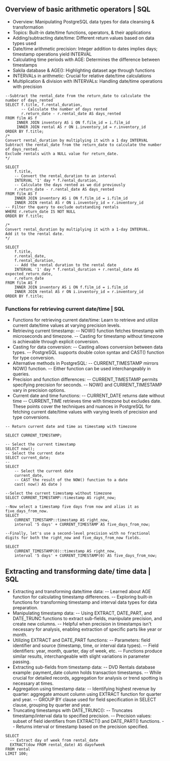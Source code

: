 ## Overview of basic arithmetic operators | SQL

- Overview: Manipulating PostgreSQL data types for data cleansing & transformation
- Topics: Built-in date/time functions, operators, & their applications
- Adding/subtracting date/time: Different return values based on data types used
- Date/time arithmetic precision: Integer addition to dates implies days; timestamp operations yield INTERVAL
- Calculating time periods with AGE: Determines the difference between timestamps
- Sakila database & AGE(): Highlighting dataset age through functions
- INTERVALs in arithmetic: Crucial for relative date/time calculations
- Multiplication & division with INTERVALs: Handling date/time operations with precision
```
--Subtract the rental_date from the return_date to calculate the number of days_rented
SELECT f.title, f.rental_duration,
       -- Calculate the number of days rented
       r.return_date - r.rental_date AS days_rented
FROM film AS f
     INNER JOIN inventory AS i ON f.film_id = i.film_id
     INNER JOIN rental AS r ON i.inventory_id = r.inventory_id
ORDER BY f.title;
/*
Convert rental_duration by multiplying it with a 1 day INTERVAL
Subtract the rental_date from the return_date to calculate the number of days_rented.
Exclude rentals with a NULL value for return_date.
*/

SELECT
    f.title,
 	-- Convert the rental_duration to an interval
    INTERVAL '1' day * f.rental_duration,
 	-- Calculate the days rented as we did previously
    r.return_date - r.rental_date AS days_rented
FROM film AS f
    INNER JOIN inventory AS i ON f.film_id = i.film_id
    INNER JOIN rental AS r ON i.inventory_id = r.inventory_id
-- Filter the query to exclude outstanding rentals
WHERE r.return_date IS NOT NULL
ORDER BY f.title;

/*
Convert rental_duration by multiplying it with a 1-day INTERVAL.
Add it to the rental date.
*/

SELECT
    f.title,
	r.rental_date,
    f.rental_duration,
    -- Add the rental duration to the rental date
    INTERVAL '1' day * f.rental_duration + r.rental_date AS expected_return_date,
    r.return_date
FROM film AS f
    INNER JOIN inventory AS i ON f.film_id = i.film_id
    INNER JOIN rental AS r ON i.inventory_id = r.inventory_id
ORDER BY f.title;
```
### Functions for retrieving current date/time | SQL
- Functions for retrieving current date/time: Learn to retrieve and utilize current date/time values at varying precision levels.
- Retrieving current timestamp:
	-- NOW() function fetches timestamp with microseconds and timezone.
 	-- Casting for timestamp without timezone is achievable through explicit conversion.
- Casting for data conversion:
	-- Casting allows conversion between data types.
  	-- PostgreSQL supports double colon syntax and CAST() function for type conversion.
- Alternative methods in PostgreSQL:
	-- CURRENT_TIMESTAMP mirrors NOW() function.
  	-- Either function can be used interchangeably in queries.
- Precision and function differences:
	-- CURRENT_TIMESTAMP permits specifying precision for seconds.
  	-- NOW() and CURRENT_TIMESTAMP vary in precision options.
- Current date and time functions:
	-- CURRENT_DATE returns date without time
  	-- CURRENT_TIME retrieves time with timezone but excludes date.
  These points cover the techniques and nuances in PostgreSQL for fetching current date/time values with varying levels of precision and type conversions.

```
-- Return current date and time as timestamp with timezone

SELECT CURRENT_TIMESTAMP;

-- Select the current timestamp
SELECT now();
-- Select the current date
SELECT current_date;
--
SELECT 
	-- Select the current date
	current_date,
    -- CAST the result of the NOW() function to a date
    cast( now() AS date )

--Select the current timestamp without timezone
SELECT CURRENT_TIMESTAMP::timestamp AS right_now;

--Now select a timestamp five days from now and alias it as five_days_from_now.
SELECT
	CURRENT_TIMESTAMP::timestamp AS right_now,
    interval '5 days' + CURRENT_TIMESTAMP AS five_days_from_now;

--Finally, let's use a second-level precision with no fractional digits for both the right_now and five_days_from_now fields.

SELECT
	CURRENT_TIMESTAMP(0)::timestamp AS right_now,
    interval '5 days' + CURRENT_TIMESTAMP(0) AS five_days_from_now;

```

## Extracting and transforming date/ time data | SQL
- Extracting and transforming date/time data:
	-- Learned about AGE function for calculating timestamp differences.
  	-- Exploring built-in functions for transforming timestamp and interval data types for data preparation.
- Manipulating timestamp data:
	-- Using EXTRACT, DATE_PART, and DATE_TRUNC functions to extract sub-fields, manipulate precision, and create new columns.
  	-- Helpful when precision in timestamps isn't necessary for analysis, enabling extraction of specific parts like year or month.
- Utilizing EXTRACT and DATE_PART functions:
	-- Parameters: field identifier and source (timestamp, time, or interval data types).
  	-- Field identifiers: year, month, quarter, day of week, etc.
  	-- Functions produce similar results, interchangeable with slight variations in parameter passing.
- Extracting sub-fields from timestamp data:
	-- DVD Rentals database example: payment_date column holds transaction timestamps.
  	-- While crucial for detailed records, aggregation for analysis or trend spotting is necessary at times.
- Aggregation using timestamp data:
	--  Identifying highest revenue by quarter: aggregate amount column using EXTRACT function for quarter and year.
	--  GROUP BY clause used for field specification in SELECT clause, grouping by quarter and year.
- Truncating timestamps with DATE_TRUNC():
	-- Truncates timestamp/interval data to specified precision.
  	-- Precision values: subset of field identifiers from EXTRACT() and DATE_PART() functions.
  	-- Returns interval or timestamp based on the precision specified.
```
SELECT 
  -- Extract day of week from rental_date
  EXTRACT(dow FROM rental_date) AS dayofweek 
FROM rental 
LIMIT 100;

```
